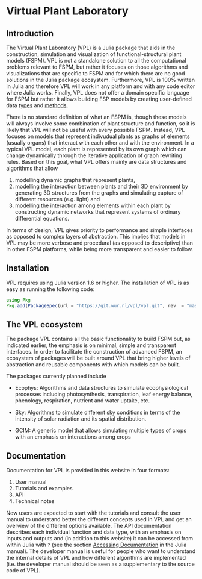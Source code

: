 # Virtual Plant Laboratory

## Introduction

The Virtual Plant Laboratory (VPL) is a Julia package that aids in the construction, 
simulation and visualization of functional-structural plant models (FSPM). VPL 
is not a standalone solution to all the computational problems relevant to FSPM, 
but rather it focuses on those algorithms and visualizations that are specific to 
FSPM and for which there are no good solutions in the Julia package ecosystem. 
Furthermore, VPL is 100% written in Julia and therefore VPL will work in any 
platform and with any code editor where Julia works. Finally, VPL does not offer 
a domain specific language for FSPM but rather it allows building FSP models by 
creating user-defined data [types](https://docs.julialang.org/en/v1/manual/types/) 
and [methods](https://docs.julialang.org/en/v1/manual/methods/).

There is no standard definition of what an  FSPM is, though these models will 
always involve some combination of plant structure and function, so it is likely 
that VPL will not be useful with every possible FSPM. Instead, VPL focuses on 
models that represent indivudual plants as graphs of elements (usually organs) 
that interact with each other and with the environment. In a typical VPL model, 
each plant is represented by its own graph which can change dynamically through 
the iterative application of graph rewriting rules. Based on this goal, what VPL 
offers mainly are data structures and algorithms that allow 

1.  modelling dynamic graphs that represent plants,  
2.  modelling the interaction between plants and their 3D environment by generating 3D structures from the graphs and simulating capture of different resources (e.g. light) and 
3.  modelling the interaction among elements within each plant by constructing  dynamic networks that represent systems of ordinary differential equations. 

In terms of design, VPL gives priority to performance and simple interfaces as
opposed to complex layers of abstraction. This implies that models in VPL may
be more verbose and procedural (as opposed to descriptive) than in other FSPM
platforms, while being more transparent and easier to follow.

## Installation 

VPL requires using Julia version 1.6 or higher. The installation of VPL is as
easy as running the following code:

```julia
using Pkg
Pkg.add(PackageSpec(url = "https://git.wur.nl/vpl/vpl.git", rev  = "master"))
```

## The VPL ecosystem

The package VPL contains all the basic functionality to build FSPM but, as 
indicated earlier, the emphasis is on minimal, simple and transparent interfaces.
In order to facilitate the construction of advanced FSPM, an ecosystem of 
packages will be built around VPL that bring higher levels of abstraction and 
reusable components with which models can be built.

The packages currently planned include

* Ecophys: Algorithms and data structures to simulate ecophysiological processes including photosynthesis, transpiration, leaf energy balance, phenology, respiration, nutrient and water uptake, etc.

* Sky: Algorithms to simulate different sky conditions in terms of the intensity of solar radiation and its spatial distribution.

* GCIM: A generic model that allows simulating multiple types of crops with an emphasis on interactions among crops

## Documentation

Documentation for VPL is provided in this website in four formats:

1. User manual
2. Tutorials and examples
3. API
4. Technical notes

New users are expected to start with the tutorials and consult the user manual
to understand better the different concepts used in VPL and get an overview of
the different options available. The API documentation describes each individual 
function and data type, with an emphasis on inputs and outputs and (in addition 
to this website) it can be accessed from within Julia with `?` (see the section 
[Accessing Documentation](https://docs.julialang.org/en/v1/manual/documentation/#Accessing-Documentation-1) 
in the Julia manual). The developer manual is useful for people who want to 
understand the internal details of VPL and how different algorithms are 
implemented (i.e. the developer manual should be seen as a supplementary to the
source code of VPL).




